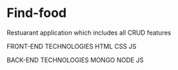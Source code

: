 # Find-food

Restuarant application which includes all CRUD features

FRONT-END TECHNOLOGIES
HTML
CSS
JS

BACK-END TECHNOLOGIES
MONGO
NODE JS
